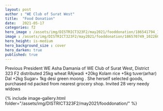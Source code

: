 ```yaml
---
layout: post
author : "WE Club of Surat West"
title:  "Food Donation"
date:   2021-05-17
categories: f2
hero_image : /assets/img/DISTRICT323F2/may2021/fooddonation/186541794_10226067417182834_6202794601068918427_n.jpg
image : /assets/img/DISTRICT323F2/may2021/fooddonation/186570749_10226067418822875_4082483349133977257_n.jpg
hero_height: is-medium
hero_background_size : cover
hero_darken: true
published: true
---
```


Previous President WE Asha Damania of WE Club of Surat West, District 323 F2 distributed 25kg wheat RAjwadi +20kg Kolam rice +5kg tuver(arhar) Dal +2kg Sugar+ 1kg desi green moong . She herself selected goods, purchased nd packed from nearest grocery shop. Invited 28 very needy widows 


{% include image-gallery.html folder="/assets/img/DISTRICT323F2/may2021/fooddonation/" %}